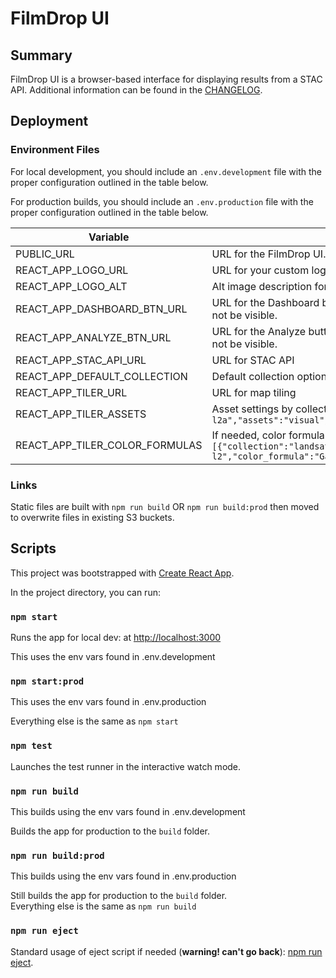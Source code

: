 # FilmDrop UI

## Summary

FilmDrop UI is a browser-based interface for displaying results from a STAC API. Additional information can be found in the [CHANGELOG](CHANGELOG.md).

## Deployment

### Environment Files

For local development, you should include an `.env.development` file with the proper configuration outlined in the table below.

For production builds, you should include an `.env.production` file with the proper configuration outlined in the table below.

| Variable  | Description | Required |
| ------------- | ------------- | ------------- |
| PUBLIC_URL | URL for the FilmDrop UI. Useful when using a CDN to host application. | Optional |
| REACT_APP_LOGO_URL | URL for your custom logo | Optional |
| REACT_APP_LOGO_ALT | Alt image description for your custom logo | Optional |
| REACT_APP_DASHBOARD_BTN_URL | URL for the Dashboard button at the top right of the UI. If not set, the button will not be visible. | Optional |
| REACT_APP_ANALYZE_BTN_URL | URL for the Analyze button at the bottom left of the UI. If not set, the button will not be visible. | Optional |
| REACT_APP_STAC_API_URL | URL for STAC API | Required |
| REACT_APP_DEFAULT_COLLECTION | Default collection option for collection dropdown | Optional |
| REACT_APP_TILER_URL | URL for map tiling | Required |
| REACT_APP_TILER_ASSETS | Asset settings by collection name. Example: `[{"collection":"sentinel-2-l2a","assets":"visual"}]` | Required |
| REACT_APP_TILER_COLOR_FORMULAS | If needed, color formula settings by collection name. Example: `[{"collection":"landsat-c2-l2","color_formula":"Gamma+RGB+1.7+Saturation+1.7+Sigmoidal+RGB+15+0.35"}]` | Optional |


### Links

Static files are built with `npm run build` OR `npm run build:prod` then moved to overwrite files in existing S3 buckets.

## Scripts

This project was bootstrapped with [Create React App](https://github.com/facebook/create-react-app).

In the project directory, you can run:

### `npm start`

Runs the app for local dev: at [http://localhost:3000](http://localhost:3000)

This uses the env vars found in .env.development

### `npm start:prod`

This uses the env vars found in .env.production

Everything else is the same as `npm start`

### `npm test`

Launches the test runner in the interactive watch mode.

### `npm run build`

This builds using the env vars found in .env.development

Builds the app for production to the `build` folder.

### `npm run build:prod`

This builds using the env vars found in .env.production

Still builds the app for production to the `build` folder.\
Everything else is the same as `npm run build`

### `npm run eject`

Standard usage of eject script if needed (**warning! can't go back**): [npm run eject](https://create-react-app.dev/docs/available-scripts/#npm-run-eject).
